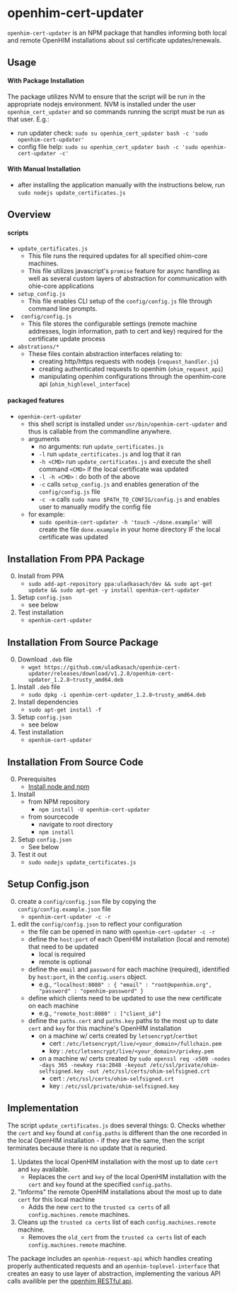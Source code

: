 # openhim-cert-updater
`openhim-cert-updater` is an NPM package that handles informing both local and remote OpenHIM installations about ssl certificate updates/renewals.

## Usage
#### With Package Installation
The package utilizes NVM to ensure that the script will be run in the appropriate nodejs environment. NVM is installed under the user `openhim_cert_updater` and so commands running the script must be run as that user. E.g.:
- run updater check: `sudo su openhim_cert_updater bash -c 'sudo openhim-cert-updater'`
- config file help: `sudo su openhim_cert_updater bash -c 'sudo openhim-cert-updater -c'`

#### With Manual Installation
- after installing the application manually with the instructions below, run `sudo nodejs update_certificates.js`

## Overview
#### scripts
- `update_certificates.js`
    - This file runs the required updates for all specified ohim-core machines.
    - This file utilizes javascript's `promise` feature for async handling as well as several custom layers of abstraction for communication with ohie-core applications
- `setup_config.js`
    - This file enables CLI setup of the `config/config.js` file through command line prompts.
- ` config/config.js`
    - This file stores the configurable settings (remote machine addresses, login information, path to cert and key) required for the certificate update process
- `abstrations/*`
    - These files contain abstraction interfaces relating to:
        - creating http/https requests with nodejs (`request_handler.js`)
        - creating authenticated requests to openhim (`ohim_request_api`)
        - manipulating openhim configurations through the openhim-core api (`ohim_highlevel_interface`)

#### packaged features
- `openhim-cert-updater`
    - this shell script is installed under `usr/bin/openhim-cert-updater` and thus is callable from the commandline anywhere.
    - arguments
        - no arguments: run `update_certificates.js`
        - `-l` run `update_certificates.js` and log that it ran
        - `-h <CMD>` run `update_certificates.js` and execute the shell command `<CMD>` if the local certificate was updated
        - `-l -h <CMD>` : do both of the above
        - `-c` calls `setup_config.js` and enables generation of the `config/config.js` file
        - `-c -m` calls `sudo nano $PATH_TO_CONFIG/config.js` and enables user to manually modify the config file
    - for example:
        - `sudo openhim-cert-updater -h 'touch ~/done.example'` will create the file `done.example` in your home directory IF the local certificate was updated  


## Installation From PPA Package
0. Install from PPA
    - `sudo add-apt-repository ppa:uladkasach/dev && sudo apt-get update && sudo apt-get -y install openhim-cert-updater`
1. Setup `config.json`
    - see below
2. Test installation
    - `openhim-cert-updater`

## Installation From Source Package
0. Download `.deb` file
    - `wget https://github.com/uladkasach/openhim-cert-updater/releases/download/v1.2.8/openhim-cert-updater_1.2.8~trusty_amd64.deb`
1. Install `.deb` file
    - `sudo dpkg -i openhim-cert-updater_1.2.8~trusty_amd64.deb`
2. Install dependencies
    - `sudo apt-get install -f`
3. Setup `config.json`
    - see below
4. Test installation
    - `openhim-cert-updater`

## Installation From Source Code
00. Prerequisites  
    - [Install node and npm](http://letmegooglethatforyou.com/?q=how+to+install+node+and+npm)
0. Install
    - from NPM repository
        - `npm install -U openhim-cert-updater`
    - from sourcecode
        - navigate to root directory
        - `npm install`
1. Setup `config.json`
    - See below
2. Test it out
    - `sudo nodejs update_certificates.js`


## Setup Config.json
0. create a `config/config.json` file by copying the `config/config.example.json` file
    - `openhim-cert-updater -c -r`
1. edit the `config/config.json` to reflect your configuration
    - the file can be opened in nano with `openhim-cert-updater -c -r`
    - define the `host:port` of each OpenHIM installation (local and remote) that need to be updated
        - local is required
        - remote is optional
    - define the `email` and `password` for each machine (required), identified by `host:port`, in the `config.users` object.
        - e.g., `"localhost:8080" : { "email" : "root@openhim.org",  "password" : "openhim-password" }`
    - define which clients need to be updated to use the new certificate on each machine
        - e.g., `"remote_host:8080" : ["client_id"]`
    - define the `paths.cert` and `paths.key` paths to the most up to date `cert` and `key` for this machine's OpenHIM installation
        - on a machine w/ certs created by `letsencrypt`/`certbot`
            - cert : `/etc/letsencrypt/live/<your_domain>/fullchain.pem`
            - key : `/etc/letsencrypt/live/<your_domain>/privkey.pem`
        - on a machine w/ certs created by `sudo openssl req -x509 -nodes -days 365 -newkey rsa:2048 -keyout /etc/ssl/private/ohim-selfsigned.key -out /etc/ssl/certs/ohim-selfsigned.crt`
            - cert : `/etc/ssl/certs/ohim-selfsigned.crt`
            - key : `/etc/ssl/private/ohim-selfsigned.key`

## Implementation
The script `update_certificates.js` does several things:
0. Checks whether the `cert` and `key` found at `config.paths` is different than the one recorded in the local OpenHIM installation
    - if they are the same, then the script terminates because there is no update that is requried.
1. Updates the local OpenHIM installation with the most up to date `cert` and `key` available.   
    - Replaces the `cert` and `key` of the local OpenHIM installation with the `cert` and `key` found at the specified `config.paths`.
2. "Informs" the remote OpenHIM installations about the most up to date `cert` for this local machine
    - Adds the new `cert` to the `trusted ca certs` of all `config.machines.remote` machines.
3. Cleans up the `trusted ca certs` list of each `config.machines.remote` machine.
    - Removes the `old_cert` from the `trusted ca certs` list of each `config.machines.remote` machine.

The package includes an `openhim-request-api` which handles creating properly authenticated requests and an `openhim-toplevel-interface` that creates an easy to use layer of abstraction, implementing the various API calls availible per the [openhim RESTful api](http://openhim.readthedocs.io/en/latest/dev-guide/api-ref.html).
